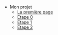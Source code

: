 * Mon projet
    * [La première page](/)
    * [Etape 0](./pages/etape-0.md)
    * [Etape 1](./pages/etape-1.md)
    * [Etape 2](./pages/etape-2.md)
